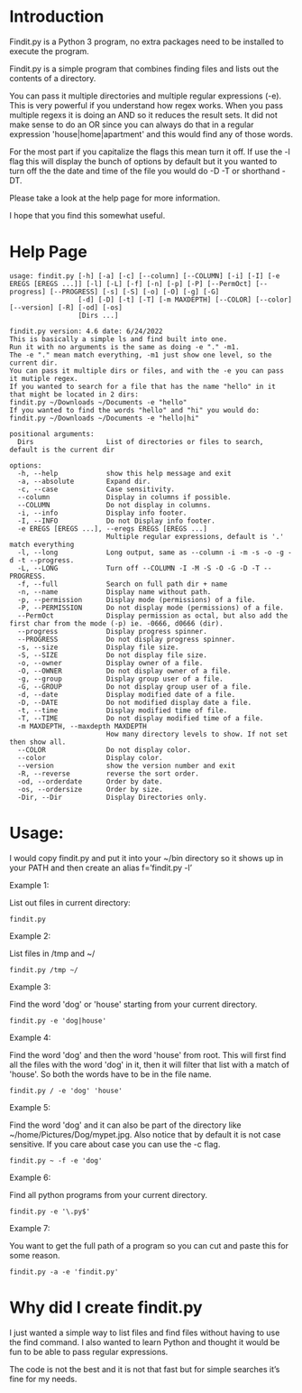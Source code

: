 # Introduction  
Findit.py is a Python 3 program, no extra packages need to be installed to execute the program.

Findit.py is a simple program that combines finding files and lists out the contents of a directory.

You can pass it multiple directories and multiple regular expressions (-e).  This is very powerful if you understand how regex works.  When you pass multiple regexs it is doing an AND so it reduces the result sets. It did not make sense to do an OR since you can always do that in a regular expression 'house|home|apartment' and this would find any of those words.

For the most part if you capitalize the flags this mean turn it off.  If use the -l flag this will display the bunch of options by default but it you wanted to turn off the the date and time of the file you would do -D -T or shorthand -DT.

Please take a look at the help page for more information.

I hope that you find this somewhat useful.

# Help Page
```
usage: findit.py [-h] [-a] [-c] [--column] [--COLUMN] [-i] [-I] [-e EREGS [EREGS ...]] [-l] [-L] [-f] [-n] [-p] [-P] [--PermOct] [--progress] [--PROGRESS] [-s] [-S] [-o] [-O] [-g] [-G]
                 [-d] [-D] [-t] [-T] [-m MAXDEPTH] [--COLOR] [--color] [--version] [-R] [-od] [-os]
                 [Dirs ...]

findit.py version: 4.6 date: 6/24/2022
This is basically a simple ls and find built into one.
Run it with no arguments is the same as doing -e "." -m1.
The -e "." mean match everything, -m1 just show one level, so the current dir.
You can pass it multiple dirs or files, and with the -e you can pass it mutiple regex.
If you wanted to search for a file that has the name "hello" in it that might be located in 2 dirs:
findit.py ~/Downloads ~/Documents -e "hello"
If you wanted to find the words "hello" and "hi" you would do:
findit.py ~/Downloads ~/Documents -e "hello|hi"

positional arguments:
  Dirs                  List of directories or files to search, default is the current dir

options:
  -h, --help            show this help message and exit
  -a, --absolute        Expand dir.
  -c, --case            Case sensitivity.
  --column              Display in columns if possible.
  --COLUMN              Do not display in columns.
  -i, --info            Display info footer.
  -I, --INFO            Do not Display info footer.
  -e EREGS [EREGS ...], --eregs EREGS [EREGS ...]
                        Multiple regular expressions, default is '.' match everything
  -l, --long            Long output, same as --column -i -m -s -o -g -d -t --progress.
  -L, --LONG            Turn off --COLUMN -I -M -S -O -G -D -T --PROGRESS.
  -f, --full            Search on full path dir + name
  -n, --name            Display name without path.
  -p, --permission      Display mode (permissions) of a file.
  -P, --PERMISSION      Do not display mode (permissions) of a file.
  --PermOct             Display permission as octal, but also add the first char from the mode (-p) ie. -0666, d0666 (dir).
  --progress            Display progress spinner.
  --PROGRESS            Do not display progress spinner.
  -s, --size            Display file size.
  -S, --SIZE            Do not display file size.
  -o, --owner           Display owner of a file.
  -O, --OWNER           Do not display owner of a file.
  -g, --group           Display group user of a file.
  -G, --GROUP           Do not display group user of a file.
  -d, --date            Display modified date of a file.
  -D, --DATE            Do not modified display date a file.
  -t, --time            Display modified time of file.
  -T, --TIME            Do not display modified time of a file.
  -m MAXDEPTH, --maxdepth MAXDEPTH
                        How many directory levels to show. If not set then show all.
  --COLOR               Do not display color.
  --color               Display color.
  --version             show the version number and exit
  -R, --reverse         reverse the sort order.
  -od, --orderdate      Order by date.
  -os, --ordersize      Order by size.
  -Dir, --Dir           Display Directories only.
```



# Usage:

I would copy findit.py and put it into your ~/bin directory so it shows up in your PATH and then create an alias f=’findit.py -l’

Example 1:

List out files in current directory:
```
findit.py
```

Example 2: 

List files in /tmp and ~/
```
findit.py /tmp ~/
```

Example 3:

Find the word 'dog' or 'house' starting from your current directory.
```
findit.py -e 'dog|house'
```

Example 4:

Find the word 'dog' and then the word 'house' from root.  This will first find all the files with the word 'dog' in it, then it will filter that list with a match of 'house'.  So both the words have to be in the file name.
```
findit.py / -e 'dog' 'house'
```

Example 5:

Find the word 'dog' and it can also be part of the directory like ~/home/Pictures/Dog/mypet.jpg.  Also notice that by default it is not case sensitive.  If you care about case you can use the -c flag.
```
findit.py ~ -f -e 'dog'
```

Example 6:

Find all python programs from your current directory.
```
findit.py -e '\.py$'
```

Example 7:

You want to get the full path of a program so you can cut and paste this for some reason.
```
findit.py -a -e 'findit.py'
```

# Why did I create findit.py
I just wanted a simple way to list files and find files without having to use the find command.  I also wanted to learn Python and thought it would be fun to be able to pass regular expressions.

The code is not the best and it is not that fast but for simple searches it’s fine for my needs.

